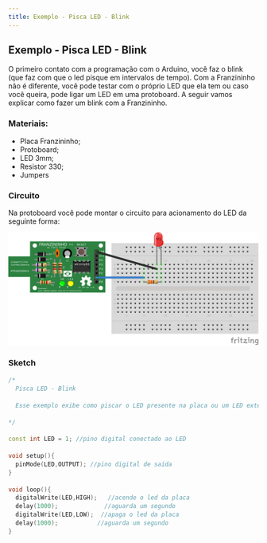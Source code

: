 ```yaml
---
title: Exemplo - Pisca LED - Blink
---
```



## Exemplo - Pisca LED - Blink

O primeiro contato com a programação com o Arduino,  você faz o blink (que faz  com que o led pisque em intervalos de tempo). Com a Franzininho não é diferente, você pode testar com o próprio LED que ela tem ou caso você queira, pode ligar um LED em uma protoboard. A seguir vamos explicar como fazer um blink com a Franzininho.


### Materiais:

- Placa Franzininho;
- Protoboard;
- LED 3mm;
- Resistor 330;
- Jumpers


### Circuito

Na protoboard você pode montar o circuito para acionamento do LED da seguinte forma:

![](./image1.png)


### Sketch

````c++
/*
  Pisca LED - Blink

  Esse exemplo exibe como piscar o LED presente na placa ou um LED externo ligado ao pino 1 da Franzininho em intervalos de 1 segundo.

*/

const int LED = 1; //pino digital conectado ao LED

void setup(){
  pinMode(LED,OUTPUT); //pino digital de saída
}

void loop(){
  digitalWrite(LED,HIGH);   //acende o led da placa
  delay(1000);             //aguarda um segundo
  digitalWrite(LED,LOW);  //apaga o led da placa
  delay(1000);           //aguarda um segundo
}

````
